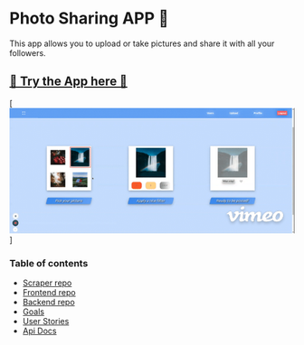 # Photo Sharing APP 📸

This app allows you to upload or take pictures and share it with all your followers.

## [📸 Try the App here 🤳 ]()

[![Preview](https://github.com/afaf98/IG-Clone/blob/main/ImagesReadME/home.gif)]

### Table of contents

- [Scraper repo](#Scraper-repo)
- [Frontend repo](#Frontend-repo)
- [Backend repo](#Backend-repo)
- [Goals](#Goals)
- [User Stories](#User-Stories)
- [Api Docs](#Api-Docs)
